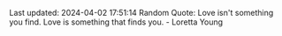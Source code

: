 Last updated: 2024-04-02 17:51:14
Random Quote: Love isn't something you find. Love is something that finds you. - Loretta Young